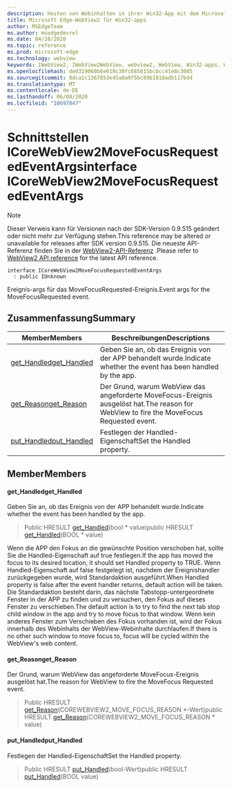 ```yaml
---
description: Hosten von Webinhalten in ihrer Win32-App mit dem Microsoft Edge WebView2-Steuerelement
title: Microsoft Edge-WebView2 für Win32-apps
author: MSEdgeTeam
ms.author: msedgedevrel
ms.date: 04/28/2020
ms.topic: reference
ms.prod: microsoft-edge
ms.technology: webview
keywords: IWebView2, IWebView2WebView, webview2, WebView, Win32-apps, Win32, Edge, ICoreWebView2, ICoreWebView2Controller, Browser-Steuerelement, Edge-HTML
ms.openlocfilehash: de0319060b6e618c30fc685815bcbcc41e8c3005
ms.sourcegitcommit: 8dca1c1367853e45a0a975bc89b1818adb117bd4
ms.translationtype: MT
ms.contentlocale: de-DE
ms.lasthandoff: 06/08/2020
ms.locfileid: "10697847"
---
```

# <span data-ttu-id="4b79e-104">Schnittstellen ICoreWebView2MoveFocusRequestedEventArgs</span><span class="sxs-lookup"><span data-stu-id="4b79e-104">interface ICoreWebView2MoveFocusRequestedEventArgs</span></span> 

> [!NOTE]
> <span data-ttu-id="4b79e-105">Dieser Verweis kann für Versionen nach der SDK-Version 0.9.515 geändert oder nicht mehr zur Verfügung stehen.</span><span class="sxs-lookup"><span data-stu-id="4b79e-105">This reference may be altered or unavailable for releases after SDK version 0.9.515.</span></span> <span data-ttu-id="4b79e-106">Die neueste API-Referenz finden Sie in der [WebView2-API-Referenz](../../../webview2-api-reference.md) .</span><span class="sxs-lookup"><span data-stu-id="4b79e-106">Please refer to [WebView2 API reference](../../../webview2-api-reference.md) for the latest API reference.</span></span>

```
interface ICoreWebView2MoveFocusRequestedEventArgs
  : public IUnknown
```

<span data-ttu-id="4b79e-107">Ereignis-args für das MoveFocusRequested-Ereignis.</span><span class="sxs-lookup"><span data-stu-id="4b79e-107">Event args for the MoveFocusRequested event.</span></span>

## <span data-ttu-id="4b79e-108">Zusammenfassung</span><span class="sxs-lookup"><span data-stu-id="4b79e-108">Summary</span></span>

 <span data-ttu-id="4b79e-109">Member</span><span class="sxs-lookup"><span data-stu-id="4b79e-109">Members</span></span>                        | <span data-ttu-id="4b79e-110">Beschreibungen</span><span class="sxs-lookup"><span data-stu-id="4b79e-110">Descriptions</span></span>
--------------------------------|---------------------------------------------
[<span data-ttu-id="4b79e-111">get_Handled</span><span class="sxs-lookup"><span data-stu-id="4b79e-111">get_Handled</span></span>](#get_handled) | <span data-ttu-id="4b79e-112">Geben Sie an, ob das Ereignis von der APP behandelt wurde.</span><span class="sxs-lookup"><span data-stu-id="4b79e-112">Indicate whether the event has been handled by the app.</span></span>
[<span data-ttu-id="4b79e-113">get_Reason</span><span class="sxs-lookup"><span data-stu-id="4b79e-113">get_Reason</span></span>](#get_reason) | <span data-ttu-id="4b79e-114">Der Grund, warum WebView das angeforderte MoveFocus-Ereignis ausgelöst hat.</span><span class="sxs-lookup"><span data-stu-id="4b79e-114">The reason for WebView to fire the MoveFocus Requested event.</span></span>
[<span data-ttu-id="4b79e-115">put_Handled</span><span class="sxs-lookup"><span data-stu-id="4b79e-115">put_Handled</span></span>](#put_handled) | <span data-ttu-id="4b79e-116">Festlegen der Handled-Eigenschaft</span><span class="sxs-lookup"><span data-stu-id="4b79e-116">Set the Handled property.</span></span>

## <span data-ttu-id="4b79e-117">Member</span><span class="sxs-lookup"><span data-stu-id="4b79e-117">Members</span></span>

#### <span data-ttu-id="4b79e-118">get_Handled</span><span class="sxs-lookup"><span data-stu-id="4b79e-118">get_Handled</span></span> 

<span data-ttu-id="4b79e-119">Geben Sie an, ob das Ereignis von der APP behandelt wurde.</span><span class="sxs-lookup"><span data-stu-id="4b79e-119">Indicate whether the event has been handled by the app.</span></span>

> <span data-ttu-id="4b79e-120">Public HRESULT [get_Handled](#get_handled)(bool \* value)</span><span class="sxs-lookup"><span data-stu-id="4b79e-120">public HRESULT [get_Handled](#get_handled)(BOOL \* value)</span></span>

<span data-ttu-id="4b79e-121">Wenn die APP den Fokus an die gewünschte Position verschoben hat, sollte Sie die Handled-Eigenschaft auf true festlegen.</span><span class="sxs-lookup"><span data-stu-id="4b79e-121">If the app has moved the focus to its desired location, it should set Handled property to TRUE.</span></span> <span data-ttu-id="4b79e-122">Wenn Handled-Eigenschaft auf false festgelegt ist, nachdem der Ereignishandler zurückgegeben wurde, wird Standardaktion ausgeführt.</span><span class="sxs-lookup"><span data-stu-id="4b79e-122">When Handled property is false after the event handler returns, default action will be taken.</span></span> <span data-ttu-id="4b79e-123">Die Standardaktion besteht darin, das nächste Tabstopp-untergeordnete Fenster in der APP zu finden und zu versuchen, den Fokus auf dieses Fenster zu verschieben.</span><span class="sxs-lookup"><span data-stu-id="4b79e-123">The default action is to try to find the next tab stop child window in the app and try to move focus to that window.</span></span> <span data-ttu-id="4b79e-124">Wenn kein anderes Fenster zum Verschieben des Fokus vorhanden ist, wird der Fokus innerhalb des Webinhalts der WebView-Webinhalte durchlaufen.</span><span class="sxs-lookup"><span data-stu-id="4b79e-124">If there is no other such window to move focus to, focus will be cycled within the WebView's web content.</span></span>

#### <span data-ttu-id="4b79e-125">get_Reason</span><span class="sxs-lookup"><span data-stu-id="4b79e-125">get_Reason</span></span> 

<span data-ttu-id="4b79e-126">Der Grund, warum WebView das angeforderte MoveFocus-Ereignis ausgelöst hat.</span><span class="sxs-lookup"><span data-stu-id="4b79e-126">The reason for WebView to fire the MoveFocus Requested event.</span></span>

> <span data-ttu-id="4b79e-127">Public HRESULT [get_Reason](#get_reason)(COREWEBVIEW2_MOVE_FOCUS_REASON \*-Wert)</span><span class="sxs-lookup"><span data-stu-id="4b79e-127">public HRESULT [get_Reason](#get_reason)(COREWEBVIEW2_MOVE_FOCUS_REASON \* value)</span></span>

#### <span data-ttu-id="4b79e-128">put_Handled</span><span class="sxs-lookup"><span data-stu-id="4b79e-128">put_Handled</span></span> 

<span data-ttu-id="4b79e-129">Festlegen der Handled-Eigenschaft</span><span class="sxs-lookup"><span data-stu-id="4b79e-129">Set the Handled property.</span></span>

> <span data-ttu-id="4b79e-130">Public HRESULT [put_Handled](#put_handled)(bool-Wert)</span><span class="sxs-lookup"><span data-stu-id="4b79e-130">public HRESULT [put_Handled](#put_handled)(BOOL value)</span></span>

